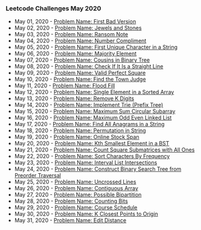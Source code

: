 ### Leetcode Challenges May 2020

- May 01, 2020 - [Problem Name: First Bad Version](challenges/may_1_2020/)
- May 02, 2020 - [Problem Name: Jewels and Stones](challenges/may_2_2020/)
- May 03, 2020 - [Problem Name: Ransom Note](challenges/may_3_2020/)
- May 04, 2020 - [Problem Name: Number Compliment](challenges/may_4_2020/)
- May 05, 2020 - [Problem Name: First Unique Character in a String](challenges/may_5_2020/)
- May 06, 2020 - [Problem Name: Majority Element](challenges/may_6_2020/)
- May 07, 2020 - [Problem Name: Cousins in Binary Tree](challenges/may_7_2020/)
- May 08, 2020 - [Problem Name: Check If It Is a Straight Line](challenges/may_8_2020/)
- May 09, 2020 - [Problem Name: Valid Perfect Square](challenges/may_9_2020/)
- May 10, 2020 - [Problem Name: Find the Town Judge](challenges/may_10_2020/)
- May 11, 2020 - [Problem Name: Flood Fill](challenges/may_11_2020/)
- May 12, 2020 - [Problem Name: Single Element in a Sorted Array](challenges/may_12_2020/)
- May 13, 2020 - [Problem Name: Remove K Digits](challenges/may_13_2020/)
- May 14, 2020 - [Problem Name: Implement Trie (Prefix Tree)](challenges/may_14_2020/)
- May 15, 2020 - [Problem Name: Maximum Sum Circular Subarray](challenges/may_15_2020/)
- May 16, 2020 - [Problem Name: Maximum Odd Even Linked List](challenges/may_16_2020/)
- May 17, 2020 - [Problem Name: Find All Anagrams in a String](challenges/may_17_2020/)
- May 18, 2020 - [Problem Name: Permutation in String](challenges/may_18_2020/)
- May 19, 2020 - [Problem Name: Online Stock Span](challenges/may_19_2020/)
- May 20, 2020 - [Problem Name: Kth Smallest Element in a BST](challenges/may_20_2020/)
- May 21, 2020 - [Problem Name: Count Square Submatrices with All Ones](challenges/may_21_2020/)
- May 22, 2020 - [Problem Name: Sort Characters By Frequency](challenges/may_22_2020/)
- May 23, 2020 - [Problem Name: Interval List Intersections](challenges/may_23_2020/)
- May 24, 2020 - [Problem Name: Construct Binary Search Tree from Preorder Traversal](challenges/may_24_2020/)
- May 25, 2020 - [Problem Name: Uncrossed Lines](challenges/may_25_2020/)
- May 26, 2020 - [Problem Name: Contiguous Array](challenges/may_26_2020/)
- May 27, 2020 - [Problem Name: Possible Bipartition](challenges/may_27_2020/)
- May 28, 2020 - [Problem Name: Counting Bits](challenges/may_28_2020/)
- May 29, 2020 - [Problem Name: Course Schedule](challenges/may_29_2020/)
- May 30, 2020 - [Problem Name: K Closest Points to Origin](challenges/may_30_2020/)
- May 31, 2020 - [Problem Name: Edit Distance](challenges/may_31_2020/)